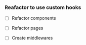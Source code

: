 ### Reafactor to use custom hooks

- [ ] Refactor components

- [ ] Refactor pages

- [ ] Create middlewares